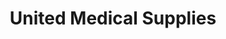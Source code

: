 ---
title: "United Medical Supplies"
url: /milwaukee/united-medical-supplies/
shop: medical supply
---